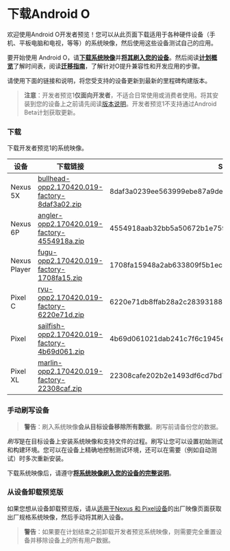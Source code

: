 # 下载Android O
欢迎使用Android O开发者预览！您可以从此页面下载适用于各种硬件设备（手机、平板电脑和电视，等等）的系统映像，然后使用这些设备测试自己的应用。

要开始使用 Android O，请[**下载系统映像**](preview-download.html#flashable-images)并[**将其刷入您的设备**](preview-download.html#flash)。然后阅读[**计划概览**](preview-overview.html)了解时间表，阅读[**迁移指南**](preview-migration.html)，了解针对O提升兼容性和开发应用的步骤。

请使用下面的链接和说明，将您受支持的设备更新到最新的里程碑构建版本。

> **注意**：开发者预览1**仅面向开发者**，不适合日常使用或消费者使用。将其安装到您的设备上之前请先阅读[版本说明](preview-release-notes.html)。开发者预览1不支持通过Android Beta计划获取更新。

### 下载
下载开发者预览1的系统映像。

| 设备 | 下载链接 | SHA-256校验和 |
| --- | --- | --- |
|Nexus 5X|[bullhead-opp2.170420.019-factory-8daf3a02.zip](http://storage.googleapis.com/androiddevelopers/shareables/preview/bullhead-opp2.170420.019-factory-8daf3a02.zip)|8daf3a0239ee563999ebe87a9de9fb5eeee49d9e89314ced1fbf7cc8f7d0aaa5|
|Nexus 6P|[angler-opp2.170420.019-factory-4554918a.zip](http://storage.googleapis.com/androiddevelopers/shareables/preview/angler-opp2.170420.019-factory-4554918a.zip)|4554918aab32bb5a50672b1e759c2fccdc2a6111a4bf9d3d0c28b8cc9da0a37e|
|Nexus Player|[fugu-opp2.170420.019-factory-1708fa15.zip](http://storage.googleapis.com/androiddevelopers/shareables/preview/fugu-opp2.170420.019-factory-1708fa15.zip)|1708fa15948a2ab633809f5b1ec47f68419d4fee6fc65105b99844553d906f3f|
|Pixel C|[ryu-opp2.170420.019-factory-6220e71d.zip](http://storage.googleapis.com/androiddevelopers/shareables/preview/ryu-opp2.170420.019-factory-6220e71d.zip)|6220e71db8ffab28a2c28393188838010767203384a2af38a0bf279d154cd5e4|
|Pixel|[sailfish-opp2.170420.019-factory-4b69d061.zip](http://storage.googleapis.com/androiddevelopers/shareables/preview/sailfish-opp2.170420.019-factory-4b69d061.zip)|4b69d061021dab241c7f6c1945e4fa72ffc4cafc1a232c7ec1b500ab8897e92a|
|Pixel XL|[marlin-opp2.170420.019-factory-22308caf.zip](http://storage.googleapis.com/androiddevelopers/shareables/preview/marlin-opp2.170420.019-factory-22308caf.zip)|22308cafe202b2e1493df6cd7bd729e6e58e005496bba476b18b39e77efc3eb4|

### 手动刷写设备
> **警告**：刷入系统映像**会从目标设备移除所有数据**。刷写前请备份您的数据。

*刷写*是在目标设备上安装系统映像和支持文件的过程。刷写让您可以设置初始测试和构建环境。您可以在设备上精确地控制测试环境，还可以在需要（例如自动测试）时多次重新安装。

下载系统映像后，请遵守[**将系统映像刷入您的设备的完整说明**](https://developers.google.cn/android/images#instructions)。

### 从设备卸载预览版
如果您想从设备卸载预览版，请从[适用于Nexus 和 Pixel设备](https://developers.google.cn/android/images)的出厂映像页面获取出厂规格系统映像，然后手动将其刷入设备。

> **警告**：如果要在计划结束之前卸载开发者预览系统映像，则需要完全重置设备并移除设备上的所有用户数据。

